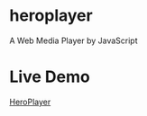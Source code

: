 # heroplayer
A Web Media Player by JavaScript

# Live Demo
[HeroPlayer](https://aurdes.com/heroplayer/ "当前页面打开此演示项目，若标签页打开，请通过 Ctrl + 单击 进行访问.")
